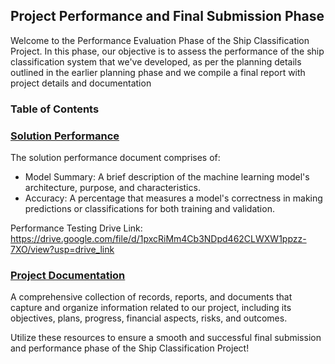 ## Project Performance and Final Submission Phase

Welcome to the Performance Evaluation Phase of the Ship Classification Project. In this phase, our objective is to assess the performance of the ship classification system that we've developed, as per the planning details outlined in the earlier planning phase and we compile a final report with project details and documentation

### Table of Contents

<h3><a href = "Solution%20Performance.pdf"> Solution Performance </a> </h3>

The solution performance document comprises of: <br>

- Model Summary: A brief description of the machine learning model's architecture, purpose, and characteristics.<br>
- Accuracy: A percentage that measures a model's correctness in making predictions or classifications for both training and validation.<br>

Performance Testing Drive Link: https://drive.google.com/file/d/1pxcRiMm4Cb3NDpd462CLWXW1ppzz-7XO/view?usp=drive_link
<h3><a href = "Project%20Documentation.pdf"> Project Documentation </a> </h3>

A comprehensive collection of records, reports, and documents that capture and organize information related to our project, including its objectives, plans, progress, financial aspects, risks, and outcomes.

Utilize these resources to ensure a smooth and successful final submission and performance phase of the Ship Classification Project!
